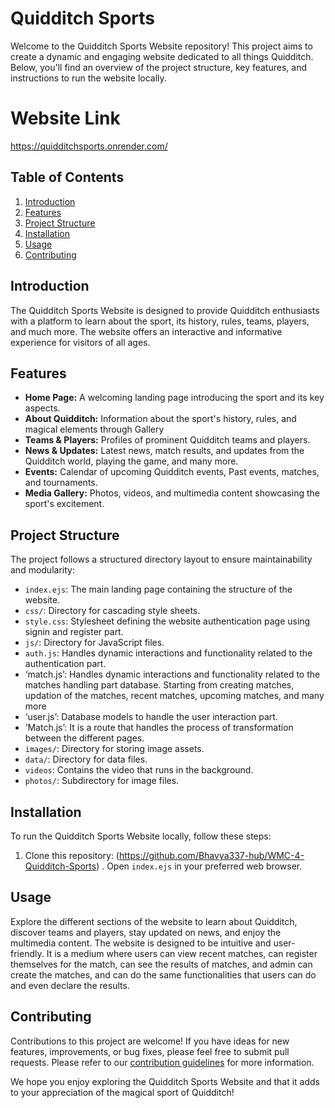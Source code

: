 # Quidditch Sports

Welcome to the Quidditch Sports Website repository! This project aims to create a dynamic and engaging website dedicated to all things Quidditch. Below, you'll find an overview of the project structure, key features, and instructions to run the website locally.

# Website Link

https://quidditchsports.onrender.com/

## Table of Contents

1. [Introduction](#introduction)
2. [Features](#features)
3. [Project Structure](#project-structure)
4. [Installation](#installation)
5. [Usage](#usage)
6. [Contributing](#contributing)

## Introduction

The Quidditch Sports Website is designed to provide Quidditch enthusiasts with a platform to learn about the sport, its history, rules, teams, players, and much more. The website offers an interactive and informative experience for visitors of all ages.

## Features

- **Home Page:** A welcoming landing page introducing the sport and its key aspects.
- **About Quidditch:** Information about the sport's history, rules, and magical elements through Gallery
- **Teams & Players:** Profiles of prominent Quidditch teams and players.
- **News & Updates:** Latest news, match results, and updates from the Quidditch world, playing the game, and many more.
- **Events:** Calendar of upcoming Quidditch events, Past events, matches, and tournaments.
- **Media Gallery:** Photos, videos, and multimedia content showcasing the sport's excitement.

## Project Structure

The project follows a structured directory layout to ensure maintainability and modularity:
- `index.ejs`: The main landing page containing the structure of the website.
- `css/`: Directory for cascading style sheets.
- `style.css`: Stylesheet defining the website authentication page using signin and register part.
- `js/`: Directory for JavaScript files.
- `auth.js`: Handles dynamic interactions and functionality related to the authentication part.
- ‘match.js’: Handles dynamic interactions and functionality related to the matches handling part database. Starting from creating matches, updation of the matches, recent matches, upcoming matches, and many more
- ‘user.js’: Database models to handle the user interaction part.
- ‘Match.js’: It is a route that handles the process of transformation between the different pages.
- `images/`: Directory for storing image assets.
- `data/`: Directory for data files.
- `videos`: Contains the video that runs in the background.
- `photos/`: Subdirectory for image files.

## Installation

To run the Quidditch Sports Website locally, follow these steps:

1. Clone this repository: (https://github.com/Bhavya337-hub/WMC-4-Quidditch-Sports)
. Open `index.ejs` in your preferred web browser.

## Usage

Explore the different sections of the website to learn about Quidditch, discover teams and players, stay updated on news, and enjoy the multimedia content. The website is designed to be intuitive and user-friendly. It is a medium where users can view recent matches, can register themselves for the match, can see the results of matches, and admin can create the matches, and can do the same functionalities that users can do and even declare the results.

## Contributing

Contributions to this project are welcome! If you have ideas for new features, improvements, or bug fixes, please feel free to submit pull requests. Please refer to our [contribution guidelines](CONTRIBUTING.md) for more information.

We hope you enjoy exploring the Quidditch Sports Website and that it adds to your appreciation of the magical sport of Quidditch!
